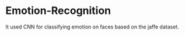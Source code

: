 # Emotion-Recognition
<p>It used CNN for classifying emotion on faces based on the jaffe dataset.</p>
